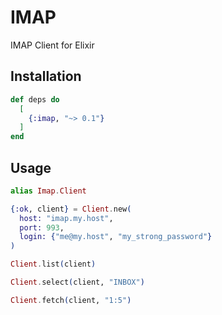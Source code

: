 # IMAP

IMAP Client for Elixir

## Installation

```elixir
def deps do
  [
    {:imap, "~> 0.1"}
  ]
end
```

## Usage

```elixir
alias Imap.Client

{:ok, client} = Client.new(
  host: "imap.my.host",
  port: 993,
  login: {"me@my.host", "my_strong_password"}
)

Client.list(client)

Client.select(client, "INBOX")

Client.fetch(client, "1:5")
```
